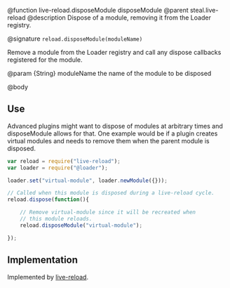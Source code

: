 @function live-reload.disposeModule disposeModule
@parent steal.live-reload
@description Dispose of a module, removing it from the Loader registry.

@signature `reload.disposeModule(moduleName)`

Remove a module from the Loader registry and call any dispose callbacks registered for the module.

@param {String} moduleName the name of the module to be disposed

@body

## Use

Advanced plugins might want to dispose of modules at arbitrary times and disposeModule allows for that. One example would be if a plugin creates virtual modules and needs to remove them when the parent module is disposed.

```js
var reload = require("live-reload");
var loader = require("@loader");

loader.set("virtual-module", loader.newModule({}));

// Called when this module is disposed during a live-reload cycle.
reload.dispose(function(){

	// Remove virtual-module since it will be recreated when 
	// this module reloads.
	reload.disposeModule("virtual-module");

});
```

## Implementation

Implemented by [live-reload](https://github.com/stealjs/live-reload).
